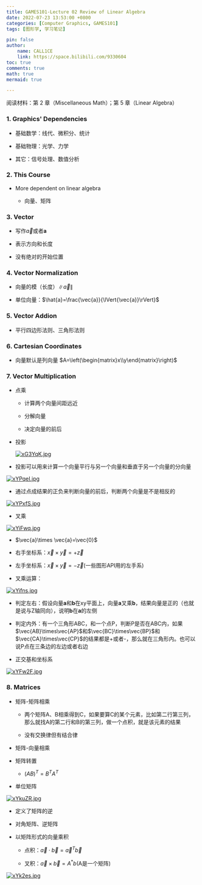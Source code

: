 ```yaml
---
title: GAMES101-Lecture 02 Review of Linear Algebra
date: 2022-07-23 13:53:00 +0800
categories: [Computer Graphics, GAMES101]
tags: [图形学, 学习笔记]

pin: false
author: 
    name: CALL1CE
    link: https://space.bilibili.com/9330604
toc: true
comments: true
math: true
mermaid: true

---
```


 阅读材料：第 2 章（Miscellaneous Math）；第 5 章（Linear Algebra）

### 1. Graphics' Dependencies

* 基础数学：线代、微积分、统计

* 基础物理：光学、力学

* 其它：信号处理、数值分析

### 2. This Course

* More dependent on linear algebra
  
  * 向量、矩阵

### 3. Vector

* 写作$\vec{a}$或者**a**

* 表示方向和长度

* 没有绝对的开始位置

### 4. Vector Normalization

* 向量的模（长度）$\lVert{\vec{a}}\rVert$

* 单位向量：$\hat{a}=\frac{\vec{a}}{\lVert{\vec{a}}\rVert}$

### 5. Vector Addion

* 平行四边形法则、三角形法则

### 6. Cartesian Coordinates

* 向量默认是列向量 $A=\left(\begin{matrix}x\\y\end{matrix}\right)$

### 7. Vector Multiplication

* 点乘
  
  * 计算两个向量间距远近
  
  * 分解向量
  
  * 决定向量的前后

* 投影
  
  [![xG3YqK.jpg](https://s1.ax1x.com/2022/10/08/xG3YqK.jpg)](https://imgse.com/i/xG3YqK)

* 投影可以用来计算一个向量平行与另一个向量和垂直于另一个向量的分向量

[![xYPqeI.jpg](https://s1.ax1x.com/2022/10/09/xYPqeI.jpg)](https://imgse.com/i/xYPqeI)

* 通过点成结果的正负来判断向量的前后，判断两个向量是不是相反的

[![xYPxfS.jpg](https://s1.ax1x.com/2022/10/09/xYPxfS.jpg)](https://imgse.com/i/xYPxfS)

* 叉乘

[![xYiFwq.jpg](https://s1.ax1x.com/2022/10/09/xYiFwq.jpg)](https://imgse.com/i/xYiFwq)

* $\vec{a}\times \vec{a}=\vec{0}$

* 右手坐标系：$\vec{x}\times\vec{y}=+\vec{z}$

* 左手坐标系：$\vec{x}\times\vec{y}=-\vec{z}$(一些图形API用的左手系)

* 叉乘运算：

[![xYifns.jpg](https://s1.ax1x.com/2022/10/09/xYifns.jpg)](https://imgse.com/i/xYifns)

* 判定左右：假设向量**a**和**b**在xy平面上，向量**a**叉乘**b**，结果向量是正的（也就是说与Z轴同向），说明**b**在**a**的左侧

* 判定内外：有一个三角形ABC，和一个点P，判断P是否在ABC内，如果$\vec{AB}\times\vec{AP}$和$\vec{BC}\times\vec{BP}$和$\vec{CA}\times\vec{CP}$的结果都是+或者-，那么就在三角形内。也可以说P点在三条边的左边或者右边

* 正交基和坐标系

[![xYFw2F.jpg](https://s1.ax1x.com/2022/10/09/xYFw2F.jpg)](https://imgse.com/i/xYFw2F)

### 8. Matrices

* 矩阵-矩阵相乘
  
  * 两个矩阵A、B相乘得到C，如果要算C的某个元素，比如第二行第三列，那么就找A的第二行和B的第三列，做一个点积，就是该元素的结果
  
  * 没有交换律但有结合律

* 矩阵-向量相乘

* 矩阵转置
  
  * $(AB)^T=B^TA^T$

* 单位矩阵

[![xYkuZR.jpg](https://s1.ax1x.com/2022/10/09/xYkuZR.jpg)](https://imgse.com/i/xYkuZR)

* 定义了矩阵的逆

* 对角矩阵、逆矩阵

* 以矩阵形式的向量乘积
  
  * 点积：$\vec{a}\cdot\vec{b}=\vec{a}^T\vec{b}$
  
  * 叉积：$\vec{a}\times\vec{b}=A^*b$(A是一个矩阵)

[![xYk2es.jpg](https://s1.ax1x.com/2022/10/09/xYk2es.jpg)](https://imgse.com/i/xYk2es)
